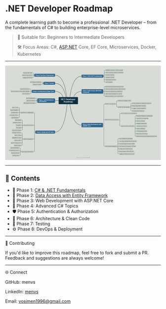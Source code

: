 # .NET Developer Roadmap

A complete learning path to become a professional .NET Developer – from the fundamentals of C# to building enterprise-level microservices.

> 📌 Suitable for: Beginners to Intermediate Developers
> 
> 
> 🛠️ Focus Areas: C#, [ASP.NET](http://asp.net/) Core, EF Core, Microservices, Docker, Kubernetes
> 

---

![dotnet-developer-roadmap.png](assets/roadmaps/dotnet-developer-roadmap.png)


---

## 📂 Contents

- 📍 Phase 1: [C# & .NET Fundamentals](resources/phase-1/phase1.md)
- 🧱 Phase 2: [Data Access with Entity Framework](resources/phase-2/phase2.md)
- 🧰 Phase 3: Web Development with ASP.NET Core
- 🧠 Phase 4: Advanced C# Topics
- 🛡️ Phase 5: Authentication & Authorization
- 🧼 Phase 6: Architecture & Clean Code
- 🧪 Phase 7: Testing
- ⚙️ Phase 8: DevOps & Deployment

---

🙌 Contributing

If you'd like to improve this roadmap, feel free to fork and submit a PR. Feedback and suggestions are always welcome!

---

🌐 Connect

GitHub: menvs

LinkedIn: [menvs](https://www.linkedin.com/in/menvs)

Email: vosimen1996@gmail.com